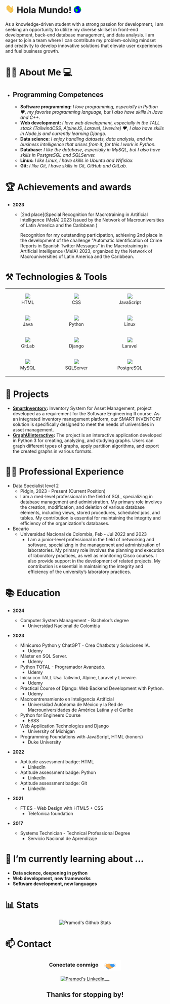 # <img src="https://github.com/Werffios/NicolasSuarez/blob/109b2341f88f0ae92b137f9f5e5b636d28f8136d/Assets/Hi.gif" width="29px"> Hola Mundo!&nbsp;<img src="https://github.com/Werffios/NicolasSuarez/blob/109b2341f88f0ae92b137f9f5e5b636d28f8136d/Assets/Earth.gif" width="24px">
As a knowledge-driven student with a strong passion for development, I am seeking an opportunity to utilize my diverse skillset in front-end development, back-end database management, and data analysis. I am eager to join a team where I can contribute my problem-solving mindset and creativity to develop innovative solutions that elevate user experiences and fuel business growth.
<br>

# 🙋‍♂️ About Me :computer:
- ## **Programming Competences**
  <img height="200" align="right" src="https://cdn.dribbble.com/users/2131993/screenshots/4948736/media/45dceb640723d72436c427add7966cf8.gif" alt=""/>

  - <b>Software programming:</b> <em> I love programming, especially in Python ❤️, my favorite programming language, but I also have skills in Java and C++. </em>
  - <b>Web development:</b> <em> I love web development, especially in the TALL stack (TailwindCSS, AlpineJS, Laravel, Livewire) ❤️, I also have skills in Node.js and currently learning Django. </em>
  - <b>Data science:</b> <em> I enjoy handling datasets, data analysis, and the business intelligence that arises from it, for this I work in Python. </em>
  - <b>Database:</b> <em> I like the database, especially in MySQL, but I also have skills in PostgreSQL and SQLServer. </em>
  - <b>Linux:</b> <em> I like Linux, I have skills in Ubuntu and Wifislax. </em>
  - <b>Git:</b> <em> I like Git, I have skills in Git, GitHub and GitLab. </em>

# 🏆 Achievements and awards

* **2023**
    * [2nd place](Special Recognition for Macrotraining in Artificial Intelligence (MeIA) 2023
      Issued by the Network of Macrouniversities of Latin America and the Caribbean )

      Recognition for my outstanding participation, achieving 2nd place in the development of the challenge "Automatic Identification of Crime Reports in Spanish Twitter Messages" in the Macrotraining in Artificial Intelligence (MeIA) 2023, organized by the Network of Macrouniversities of Latin America and the Caribbean.

# ⚒️ Technologies & Tools

|                                                                                                                         |                                                                                                                                               |                                                                                                                            |                                                                                                                                |
|:-----------------------------------------------------------------------------------------------------------------------:|:---------------------------------------------------------------------------------------------------------------------------------------------:|:--------------------------------------------------------------------------------------------------------------------------:|:------------------------------------------------------------------------------------------------------------------------------:|
|  <figure><img src="https://www.svgrepo.com/show/452228/html-5.svg" width="100"/><figcaption>HTML</figcaption></figure>  |              <figure><img src="https://www.svgrepo.com/show/452185/css-3.svg" width="100"/><figcaption>CSS</figcaption></figure>              |  <figure><img src="https://www.svgrepo.com/show/452045/js.svg" width="100"/><figcaption>JavaScript</figcaption></figure>   |       <figure><img src="https://www.svgrepo.com/show/373969/php2.svg" width="100"/><figcaption>PHP</figcaption></figure>       |
|   <figure><img src="https://www.svgrepo.com/show/452234/java.svg" width="100"/><figcaption>Java</figcaption></figure>   |            <figure><img src="https://www.svgrepo.com/show/374016/python.svg" width="100"/><figcaption>Python</figcaption></figure>            |   <figure><img src="https://www.svgrepo.com/show/448236/linux.svg" width="100"/><figcaption>Linux</figcaption></figure>    |    <figure><img src="https://www.svgrepo.com/show/448225/github.svg" width="100"/><figcaption>GitHub</figcaption></figure>     |
| <figure><img src="https://www.svgrepo.com/show/448226/gitlab.svg" width="100"/><figcaption>GitLab</figcaption></figure> |            <figure><img src="https://www.svgrepo.com/show/373554/django.svg" width="100"/><figcaption>Django</figcaption></figure>            | <figure><img src="https://www.svgrepo.com/show/353985/laravel.svg" width="100"/><figcaption>Laravel</figcaption></figure>  | <figure><img src="https://www.svgrepo.com/show/374118/tailwind.svg" width="100"/><figcaption>TailwindCSS</figcaption></figure> |
|  <figure><img src="https://www.svgrepo.com/show/373848/mysql.svg" width="100"/><figcaption>MySQL</figcaption></figure>  | <figure><img src="https://www.svgrepo.com/show/303229/microsoft-sql-server-logo.svg" width="100"/><figcaption>SQLServer</figcaption></figure> | <figure><img src="https://www.svgrepo.com/show/373965/pgsql.svg" width="100"/><figcaption>PostgreSQL</figcaption></figure> |                                                            <figure>                                                            |


# 📁 Projects

* **[SmartInventory](https://github.com/Werffios/SmartInventory):** Inventory System for Asset Management, project developed as a requirement for the Software Engineering II course. As an integrated inventory management platform, our SMART INVENTORY solution is specifically designed to meet the needs of universities in asset management.
* **[GraphUIinteractive](https://github.com/Werffios/GraphUIinteractive):** The project is an interactive application developed in Python 3 for creating, analyzing, and studying graphs. Users can graph different types of graphs, apply partition algorithms, and export the created graphs in various formats.

# 👨‍💻 Professional Experience

* Data Specialist level 2
    * Pidgin, 2023 - Present (Current Position)
    * I am a med-level professional in the field of SQL, specializing in database management and administration. My primary role involves the creation, modification, and deletion of various database elements, including views, stored procedures, scheduled jobs, and tables. My contribution is essential for maintaining the integrity and efficiency of the organization's databases.
* Becario
    * Universidad Nacional de Colombia, Feb - Jul 2022 and 2023
        * I am a junior-level professional in the field of networking and software, specializing in the management and administration of laboratories. My primary role involves the planning and execution of laboratory practices, as well as monitoring Cisco courses. I also provide support in the development of related projects. My contribution is essential in maintaining the integrity and efficiency of the university’s laboratory practices.


# 📚 Education

* **2024** 
    * Computer System Management - Bachelor’s degree
        * Universidad Nacional de Colombia

* **2023**
    * Minicurso Python y ChatGPT - Crea Chatbots y Soluciones IA.
        * Udemy
    * Máster en SQL Server.
        * Udemy
    * Python TOTAL - Programador Avanzado.
        * Udemy
    * Inicia con TALL Usa Tailwind, Alpine, Laravel y Livewire.
        * Udemy
    * Practical Course of Django: Web Backend Development with Python.
        * Udemy
    * Macroentrenamiento en Inteligencia Artificial
        * Universidad Autónoma de México y
          la Red de Macrouniversidades de América Latina
          y el Caribe
    * Python for Engineers Course
        * ESSS
    * Web Application Technologies and Django
        * University of Michigan
    * Programming Foundations with JavaScript, HTML (honors)
        * Duke University

* **2022**
    * Aptitude assessment badge: HTML
        * LinkedIn
    * Aptitude assessment badge: Python
        * LinkedIn
    * Aptitude assessment badge: Git
        * LinkedIn

* **2021**
    * FT ES - Web Design with HTML5 + CSS
        * Telefonica foundation

* **2017**
    * Systems Technician - Technical Professional Degree
        * Servicio Nacional de Aprendizaje

# 🌱 I’m currently learning about ...
- **Data science, deepening in python**
- **Web development, new frameworks**
- **Software development, new languages**

# 📊 Stats
<div align="center">
  <img src="https://github-readme-stats.vercel.app/api?username=werffios&&show_icons=true&theme=radical" alt="Pramod's Github Stats">
</div>


# 📫 Contact

<div align="center">
  <h3 align="center">Conectate conmigo<img align="center" src="https://github.com/Werffios/NicolasSuarez/blob/109b2341f88f0ae92b137f9f5e5b636d28f8136d/Assets/Handshake.gif" height="33px" alt=""/></h3> 
</div>
<div align="center">
	<a href="https://www.linkedin.com/in/nicolassuarezrodriguez/" target="blank">
		<img align="center" alt="Pramod's LinkedIn" width="50px" src="https://www.vectorlogo.zone/logos/linkedin/linkedin-icon.svg" /> &nbsp; &nbsp;
	</a>
		<h2> Thanks for stopping by! </h2>
	<br/>
</div>
<!-- <p align="center"><img alt="Profile Hits" src="https://hits.seeyoufarm.com/api/count/incr/badge.svg?url=https%3A%2F%2Fgithub.com%2Fwerffios%2F" /></p> -->
